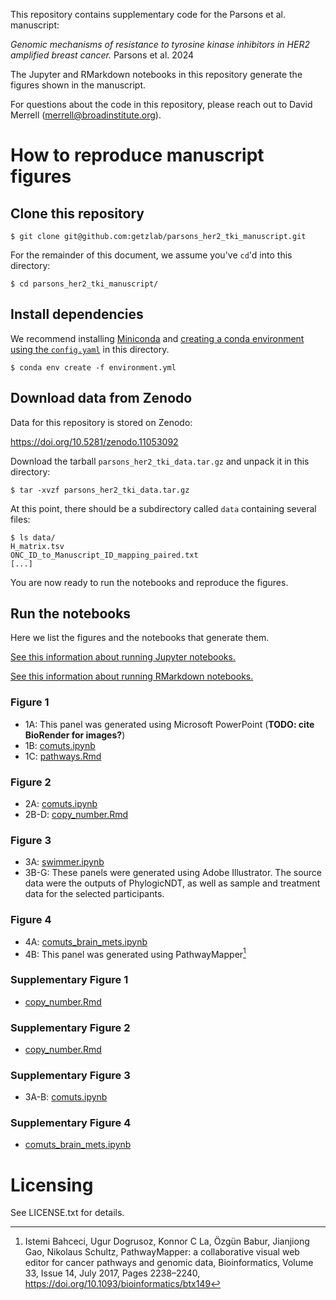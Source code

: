 
This repository contains supplementary code for the Parsons et al. manuscript:

_Genomic mechanisms of resistance to tyrosine kinase inhibitors in HER2 amplified breast cancer._ Parsons et al. 2024

The Jupyter and RMarkdown notebooks in this repository generate the figures shown in the manuscript. 

For questions about the code in this repository, please reach out to David Merrell (merrell@broadinstitute.org).

# How to reproduce manuscript figures

## Clone this repository

`$ git clone git@github.com:getzlab/parsons_her2_tki_manuscript.git`

For the remainder of this document, we assume you've `cd`'d into this directory:

`$ cd parsons_her2_tki_manuscript/`

## Install dependencies

We recommend installing [Miniconda](https://docs.anaconda.com/free/miniconda/miniconda-install/) and [creating a conda environment using the `config.yaml`](https://conda.io/projects/conda/en/latest/user-guide/tasks/manage-environments.html#creating-an-environment-from-an-environment-yml-file) in this directory.

`$ conda env create -f environment.yml`

## Download data from Zenodo

Data for this repository is stored on Zenodo:

https://doi.org/10.5281/zenodo.11053092

Download the tarball `parsons_her2_tki_data.tar.gz` and unpack it in this directory:

`$ tar -xvzf parsons_her2_tki_data.tar.gz`

At this point, there should be a subdirectory called `data` containing several files:
```
$ ls data/
H_matrix.tsv
ONC_ID_to_Manuscript_ID_mapping_paired.txt
[...]
```

You are now ready to run the notebooks and reproduce the figures.

## Run the notebooks

Here we list the figures and the notebooks that generate them.

[See this information about running Jupyter notebooks.](https://jupyter-notebook-beginner-guide.readthedocs.io/en/latest/execute.html)

[See this information about running RMarkdown notebooks.](https://bookdown.org/yihui/rmarkdown/notebook.html)

### Figure 1
- 1A: This panel was generated using Microsoft PowerPoint (**TODO: cite BioRender for images?**)
- 1B: [comuts.ipynb](comuts.ipynb)
- 1C: [pathways.Rmd](pathways.Rmd)

### Figure 2
- 2A: [comuts.ipynb](comuts.ipynb)
- 2B-D: [copy_number.Rmd](copy_number.Rmd)

### Figure 3
- 3A: [swimmer.ipynb](swimmer.ipynb)
- 3B-G: These panels were generated using Adobe Illustrator. The source data were the outputs of PhylogicNDT, as well as sample and treatment data for the selected participants.

### Figure 4
- 4A: [comuts_brain_mets.ipynb](comuts_brain_mets.ipynb)
- 4B: This panel was generated using PathwayMapper[^1] 

### Supplementary Figure 1
- [copy_number.Rmd](copy_number.Rmd)

### Supplementary Figure 2
- [copy_number.Rmd](copy_number.Rmd)

### Supplementary Figure 3
- 3A-B: [comuts.ipynb](comuts.ipynb)

### Supplementary Figure 4
- [comuts_brain_mets.ipynb](comuts_brain_mets.ipynb)

# Licensing

See LICENSE.txt for details.

[^1]: Istemi Bahceci, Ugur Dogrusoz, Konnor C La, Özgün Babur, Jianjiong Gao, Nikolaus Schultz, PathwayMapper: a collaborative visual web editor for cancer pathways and genomic data, Bioinformatics, Volume 33, Issue 14, July 2017, Pages 2238–2240, https://doi.org/10.1093/bioinformatics/btx149
